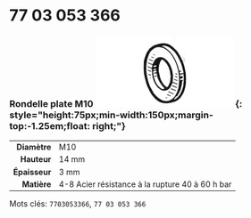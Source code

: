 # 77 03 053 366

### Rondelle plate M10 ![](../assets/images/parts/washer.png){: style="height:75px;min-width:150px;margin-top:-1.25em;float: right;"}

|   |   |
|---:|---|
**Diamètre** | M10
**Hauteur** |14 mm
**Épaisseur** |3 mm
**Matière** | 4-8 Acier résistance à la rupture 40 à 60 h bar

Mots clés: `7703053366`, `77 03 053 366`
